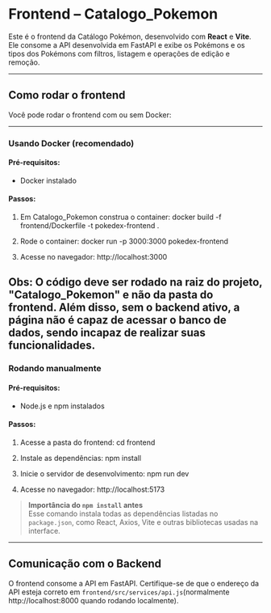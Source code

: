 # Frontend – Catalogo_Pokemon

Este é o frontend da Catálogo Pokémon, desenvolvido com **React** e **Vite**. Ele consome a API desenvolvida em FastAPI e exibe os Pokémons e os tipos dos Pokémons com filtros, listagem e operações de edição e remoção.

---

## Como rodar o frontend

Você pode rodar o frontend com ou sem Docker:

---

### Usando Docker (recomendado)

#### Pré-requisitos:
- Docker instalado

#### Passos:

1. Em Catalogo_Pokemon construa o container:
   docker build -f frontend/Dockerfile -t pokedex-frontend .

2. Rode o container:
   docker run -p 3000:3000 pokedex-frontend

3. Acesse no navegador:
   http://localhost:3000
   
Obs: O código deve ser rodado na raiz do projeto, "Catalogo_Pokemon" e não da pasta do frontend. Além disso, sem o backend ativo, a página não é capaz de acessar o banco de dados, sendo incapaz de realizar suas funcionalidades.
---

### Rodando manualmente

#### Pré-requisitos:
- Node.js e npm instalados

#### Passos:

1. Acesse a pasta do frontend:
   cd frontend

2. Instale as dependências:
   npm install

3. Inicie o servidor de desenvolvimento:
   npm run dev

4. Acesse no navegador:
   http://localhost:5173

> **Importância do `npm install` antes**  
> Esse comando instala todas as dependências listadas no `package.json`, como React, Axios, Vite e outras bibliotecas usadas na interface.

---

## Comunicação com o Backend

O frontend consome a API em FastAPI. Certifique-se de que o endereço da API esteja correto em `frontend/src/services/api.js`(normalmente http://localhost:8000 quando rodando localmente).
